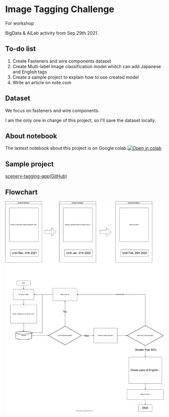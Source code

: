 # Image Tagging Challenge
For workshop

BigData & AILab activity from Sep 29th 2021.

## To-do list
1. Create Fasteners and wire components dataset
2. Create Multi-label Image classification model whitch can add Japanese and English tags
3. Create a sample project to explain how to use created model
4. Write an article on note.com

## Dataset
We focus on fasteners and wire components.

I am the only one in charge of this project, so I'll save the dataset locally.

## About notebook
The lastest notebook about this project is on Google colab.[![Open in colab](https://colab.research.google.com/assets/colab-badge.svg)](https://colab.research.google.com/drive/18YxYSgaUemib1lpAY4RtaZQZtO86oLsj?usp=sharing)

## Sample project
[scenery-tagging-app(GitHub)](https://github.com/ryu-i-engineer/scenery-tagging-app)

## Flowchart
![diagram](./notebooks/resources/ImageRecognitionChallenge.drawio.svg)

